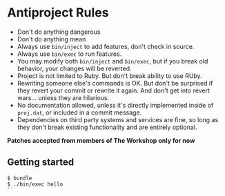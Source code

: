 # Antiproject Rules

* Don't do anything dangerous
* Don't do anything mean
* Always use `bin/inject` to add features, don't check in source.
* Always use `bin/exec` to run features.
* You may modify both `bin/inject` and `bin/exec`, but if you break old behavior,
your changes will be reverted.
* Project is not limited to Ruby. But don't break ability to use RUby.
* Rewriting someone else's commands is OK. But don't be surprised if they
revert your commit or rewrite it again. And don't get into revert wars...
unless they are hilarious.
* No documentation allowed, unless it's directly implemented inside of `proj.dat`,
or included in a commit message.
* Dependencies on third party systems and services are fine, so long as they
don't break existing functionality and are entirely optional.

**Patches accepted from members of The Workshop only for now**

## Getting started

```
$ bundle
$ ./bin/exec hello
``